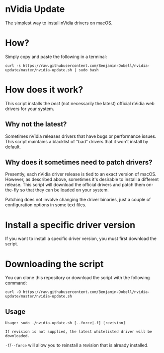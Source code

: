 # nVidia Update

The simplest way to install nVidia drivers on macOS.

# How?

Simply copy and paste the following in a terminal:

```
curl -s https://raw.githubusercontent.com/Benjamin-Dobell/nvidia-update/master/nvidia-update.sh | sudo bash
```

# How does it work?

This script installs the _best_ (not necessarily the latest) official nVidia web drivers for your system.

## Why not the latest?

Sometimes nVidia releases drivers that have bugs or performance issues. This script maintains a blacklist of "bad" drivers that it won't install by default.

## Why does it sometimes need to patch drivers?

Presently, each nVidia driver release is tied to an exact version of macOS. However, as described above, sometimes it's desirable to install a different release. This script will download the official drivers and patch them on-the-fly so that they can be loaded on your system.

Patching does not involve changing the driver binaries, just a couple of configuration options in some text files.

# Install a specific driver version

If you want to install a specific driver version, you must first download the script.

# Downloading the script

You can clone this repository or download the script with the following command:

```
curl -O https://raw.githubusercontent.com/Benjamin-Dobell/nvidia-update/master/nvidia-update.sh
```

## Usage

```
Usage: sudo ./nvidia-update.sh [--force|-f] [revision]

If revision is not supplied, the latest whitelisted driver will be downloaded.
```

`-f`/`--force` will allow you to reinstall a revision that is already installed.

